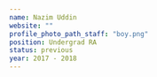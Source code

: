 ```yaml
---
name: Nazim Uddin
website: ""
profile_photo_path_staff: "boy.png"
position: Undergrad RA
status: previous
year: 2017 - 2018
---
```

